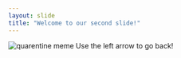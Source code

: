 ```yaml
---
layout: slide
title: "Welcome to our second slide!"
---
```

![quarentine meme](https://www.dumpaday.com/wp-content/uploads/2020/03/finding-out.jpg)
Use the left arrow to go back!
